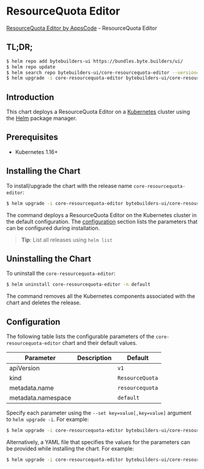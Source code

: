 # ResourceQuota Editor

[ResourceQuota Editor by AppsCode](https://byte.builders) - ResourceQuota Editor

## TL;DR;

```bash
$ helm repo add bytebuilders-ui https://bundles.byte.builders/ui/
$ helm repo update
$ helm search repo bytebuilders-ui/core-resourcequota-editor --version=v0.4.16
$ helm upgrade -i core-resourcequota-editor bytebuilders-ui/core-resourcequota-editor -n default --create-namespace --version=v0.4.16
```

## Introduction

This chart deploys a ResourceQuota Editor on a [Kubernetes](http://kubernetes.io) cluster using the [Helm](https://helm.sh) package manager.

## Prerequisites

- Kubernetes 1.16+

## Installing the Chart

To install/upgrade the chart with the release name `core-resourcequota-editor`:

```bash
$ helm upgrade -i core-resourcequota-editor bytebuilders-ui/core-resourcequota-editor -n default --create-namespace --version=v0.4.16
```

The command deploys a ResourceQuota Editor on the Kubernetes cluster in the default configuration. The [configuration](#configuration) section lists the parameters that can be configured during installation.

> **Tip**: List all releases using `helm list`

## Uninstalling the Chart

To uninstall the `core-resourcequota-editor`:

```bash
$ helm uninstall core-resourcequota-editor -n default
```

The command removes all the Kubernetes components associated with the chart and deletes the release.

## Configuration

The following table lists the configurable parameters of the `core-resourcequota-editor` chart and their default values.

|     Parameter      | Description |          Default           |
|--------------------|-------------|----------------------------|
| apiVersion         |             | <code>v1</code>            |
| kind               |             | <code>ResourceQuota</code> |
| metadata.name      |             | <code>resourcequota</code> |
| metadata.namespace |             | <code>default</code>       |


Specify each parameter using the `--set key=value[,key=value]` argument to `helm upgrade -i`. For example:

```bash
$ helm upgrade -i core-resourcequota-editor bytebuilders-ui/core-resourcequota-editor -n default --create-namespace --version=v0.4.16 --set apiVersion=v1
```

Alternatively, a YAML file that specifies the values for the parameters can be provided while
installing the chart. For example:

```bash
$ helm upgrade -i core-resourcequota-editor bytebuilders-ui/core-resourcequota-editor -n default --create-namespace --version=v0.4.16 --values values.yaml
```

